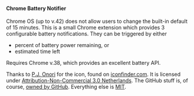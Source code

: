 #### Chrome Battery Notifier
Chrome OS (up to v.42) does not allow users to change the built-in default of 15 minutes. This is a small Chrome extension which provides 3 configurable battery notifications.  They can be triggered by either
- percent of battery power remaining, or
- estimated time left

Requires Chrome v.38, which provides an excellent battery API.

Thanks to [P.J. Onori](http://www.somerandomdude.com/) for the icon, found on [iconfinder.com](https://www.iconfinder.com/icons/118734/battery_charging_icon). It is licensed under [Attribution-Non-Commercial 3.0 Netherlands](http://creativecommons.org/licenses/by-nc/3.0/nl/deed.en_GB).
The GitHub stuff is, of course, [owned by GitHub](https://github.com/logos).
Everything else is [MIT](http://en.wikipedia.org/wiki/MIT_License).
